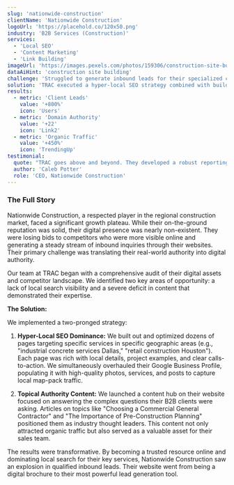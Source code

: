 ```yaml
---
slug: 'nationwide-construction'
clientName: 'Nationwide Construction'
logoUrl: 'https://placehold.co/120x50.png'
industry: 'B2B Services (Construction)'
services:
  - 'Local SEO'
  - 'Content Marketing'
  - 'Link Building'
imageUrl: 'https://images.pexels.com/photos/159306/construction-site-build-crane-159306.jpeg?auto=compress&cs=tinysrgb&w=1260&h=750&dpr=1'
dataAiHint: 'construction site building'
challenge: 'Struggled to generate inbound leads for their specialized construction services and had low online visibility in a competitive regional market.'
solution: 'TRAC executed a hyper-local SEO strategy combined with building topical authority. This involved creating service-in-location pages (e.g., "commercial construction Houston"), optimizing their Google Business Profile, and publishing expert articles on construction management and safety to attract high-value B2B clients.'
results:
  - metric: 'Client Leads'
    value: '+800%'
    icon: 'Users'
  - metric: 'Domain Authority'
    value: '+22'
    icon: 'Link2'
  - metric: 'Organic Traffic'
    value: '+450%'
    icon: 'TrendingUp'
testimonial:
  quote: "TRAC goes above and beyond. They developed a robust reporting model and helped us understand our digital footprint in a way no other agency has."
  author: 'Caleb Potter'
  role: 'CEO, Nationwide Construction'
---
```


### The Full Story

Nationwide Construction, a respected player in the regional construction market, faced a significant growth plateau. While their on-the-ground reputation was solid, their digital presence was nearly non-existent. They were losing bids to competitors who were more visible online and generating a steady stream of inbound inquiries through their websites. Their primary challenge was translating their real-world authority into digital authority.

Our team at TRAC began with a comprehensive audit of their digital assets and competitor landscape. We identified two key areas of opportunity: a lack of local search visibility and a severe deficit in content that demonstrated their expertise.

**The Solution:**

We implemented a two-pronged strategy:

1.  **Hyper-Local SEO Dominance:** We built out and optimized dozens of pages targeting specific services in specific geographic areas (e.g., "industrial concrete services Dallas," "retail construction Houston"). Each page was rich with local details, project examples, and clear calls-to-action. We simultaneously overhauled their Google Business Profile, populating it with high-quality photos, services, and posts to capture local map-pack traffic.

2.  **Topical Authority Content:** We launched a content hub on their website focused on answering the complex questions their B2B clients were asking. Articles on topics like "Choosing a Commercial General Contractor" and "The Importance of Pre-Construction Planning" positioned them as industry thought leaders. This content not only attracted organic traffic but also served as a valuable asset for their sales team.

The results were transformative. By becoming a trusted resource online and dominating local search for their key services, Nationwide Construction saw an explosion in qualified inbound leads. Their website went from being a digital brochure to their most powerful lead generation tool.